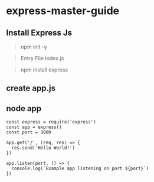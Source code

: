 # express-master-guide

## Install Express Js

> npm init -y

> Entry File Index.js

> npm install express

## create app.js  

## node app

```
const express = require('express')
const app = express()
const port = 3000

app.get('/', (req, res) => {
  res.send('Hello World!')
})

app.listen(port, () => {
  console.log(`Example app listening on port ${port}`)
})

```
